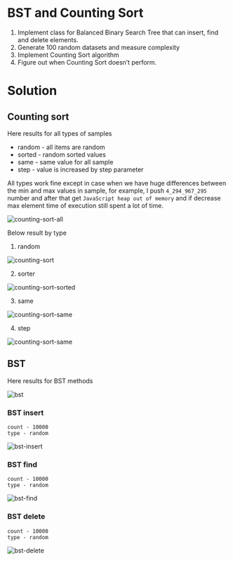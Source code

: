# BST and Counting Sort

1. Implement class for Balanced Binary Search Tree that can insert, find and delete elements.
1. Generate 100 random datasets and measure complexity
1. Implement Counting Sort algorithm
1. Figure out when Counting Sort doesn’t perform.

# Solution

## Counting sort

Here results for all types of samples

- random - all items are random
- sorted - random sorted values
- same - same value for all sample
- step - value is increased by step parameter

All types work fine except in case when we have huge differences between the min and max values in sample, for example, I push `4_294_967_295` number and after that get `JavaScript heap out of memory` and if decrease max element time of execution still spent a lot of time.

![counting-sort-all](./assets/counting-sort-all.png)

Below result by type

1. random

![counting-sort](./assets/counting-sort.png)

2. sorter

![counting-sort-sorted](./assets/counting-sort-sorted.png)

3. same

![counting-sort-same](./assets/counting-sort-same.png)

4. step

![counting-sort-same](./assets/counting-sort-step.png)

## BST

Here results for BST methods

![bst](./assets/bst.png)

### BST insert

```
count - 10000
type - random
```

![bst-insert](./assets/bst-insert.png)

### BST find

```
count - 10000
type - random
```

![bst-find](./assets/bst-find.png)

### BST delete

```
count - 10000
type - random
```

![bst-delete](./assets/bst-delete.png)
